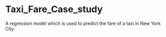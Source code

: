 # Taxi_Fare_Case_study
A regression model which is used to predict the fare of a taxi in New York City. 
